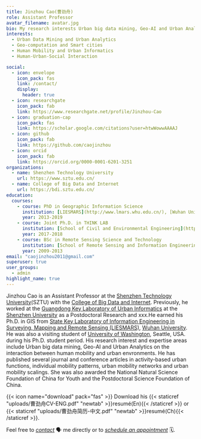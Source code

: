 ```yaml
---
title: Jinzhou Cao(曹劲舟)
role: Assistant Professor
avatar_filename: avatar.jpg
bio: My research interests Urban big data mining, Geo-AI and Urban Analytics.
interests:
  - Urban Data Mining and Urban Analytics
  - Geo-computation and Smart cities
  - Human Mobility and Urban Informatics
  - Human-Urban-Social Interaction

social:
  - icon: envelope
    icon_pack: fas
    link: /contact/
    display:
      header: true
  - icon: researchgate
    icon_pack: fab
    link: https://www.researchgate.net/profile/Jinzhou-Cao
  - icon: graduation-cap
    icon_pack: fas
    link: https://scholar.google.com/citations?user=htwWowwAAAAJ
  - icon: github
    icon_pack: fab
    link: https://github.com/caojinzhou
  - icon: orcid
    icon_pack: fab
    link: https://orcid.org/0000-0001-6201-3251
organizations:
  - name: Shenzhen Technology University
    url: https://www.sztu.edu.cn/
  - name: College of Big Data and Internet
    url: https://bdi.sztu.edu.cn/
education:
  courses:
    - course: PhD in Geographic Information Science
      institution: [LIESMARS](http://www.lmars.whu.edu.cn/), [Wuhan University](https://www.whu.edu.cn/)
      year: 2013-2019
    - course: Joint Ph.D. in THINK LAB
      institution: [School of Civil and Environmental Engineering](https://www.ce.washington.edu/), [University of Washington](https://www.washington.edu/)
      year: 2017-2018
    - course: BSc in Remote Sensing Science and Technology
      institution: [School of Remote Sensing and Information Engineering](http://rsgis.whu.edu.cn/), [Wuhan University](https://www.whu.edu.cn/)
      year: 2009-2013
email: "caojinzhou2011@gmail.com"
superuser: true
user_groups:
  - admin	
highlight_name: true
---
```

Jinzhou Cao is an Assistant Professor at the [Shenzhen Technology University](https://www.sztu.edu.cn/)(SZTU) with the [College of Big Data and Internet](https://bdi.sztu.edu.cn/). Previously, he worked at the [Guangdong Key Laboratory of Urban Informatics](https://geospatial.szu.edu.cn/) at the [Shenzhen University](https://www.szu.edu.cn/) as a Postdoctoral Research and xxx.He earned his Ph.D. in GIS from [State Key Laboratory of Information Engineering in Surveying, Mapping and Remote Sensing (LIESMARS)](http://www.lmars.whu.edu.cn/), [Wuhan University](https://www.whu.edu.cn/). He was also a visiting student of [University of Washington](https://www.washington.edu/), Seattle, USA. during his Ph.D. student period. His research interest and expertise areas include Urban big data mining, Geo-AI and Urban Analytics on the interaction between human mobility and urban envronments. He has published several journal and conference articles in activity-based urban functions, individual mobility patterns, urban mobility networks and urban mobility scalings. She was also awarded the National Natural Science Foundation of China for Youth and the Postdoctoral Science Foundation of China.

{{< icon name="download" pack="fas" >}} Download his {{< staticref "uploads/曹劲舟CV-ENG.pdf" "newtab" >}}resumé(En){{< /staticref >}} or {{< staticref "uploads/曹劲舟简历-中文.pdf" "newtab" >}}resumé(Ch){{< /staticref >}}.

Feel free to *[contact](contact/)* 🗣️ me directly or to *[schedule an appointment](https://calendly.com/caojz/30min)* 🗓️.
